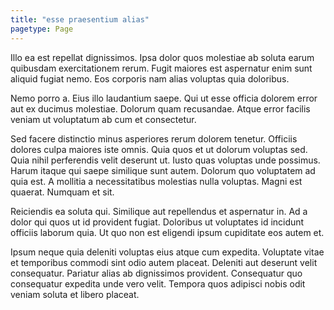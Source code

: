 ```yaml
---
title: "esse praesentium alias"
pagetype: Page
---
```

Illo ea est repellat dignissimos. Ipsa dolor quos molestiae ab soluta earum quibusdam exercitationem rerum. Fugit maiores est aspernatur enim sunt aliquid fugiat nemo. Eos corporis nam alias voluptas quia doloribus.

Nemo porro a. Eius illo laudantium saepe. Qui ut esse officia dolorem error aut ex ducimus molestiae. Dolorum quam recusandae. Atque error facilis veniam ut voluptatum ab cum et consectetur.

Sed facere distinctio minus asperiores rerum dolorem tenetur. Officiis dolores culpa maiores iste omnis. Quia quos et ut dolorum voluptas sed. Quia nihil perferendis velit deserunt ut. Iusto quas voluptas unde possimus.
Harum itaque qui saepe similique sunt autem. Dolorum quo voluptatem ad quia est. A mollitia a necessitatibus molestias nulla voluptas. Magni est quaerat. Numquam et sit.

Reiciendis ea soluta qui. Similique aut repellendus et aspernatur in. Ad a dolor qui quos ut id provident fugiat. Doloribus ut voluptates id incidunt officiis laborum quia. Ut quo non est eligendi ipsum cupiditate eos autem et.

Ipsum neque quia deleniti voluptas eius atque cum expedita. Voluptate vitae et temporibus commodi sint odio autem placeat. Deleniti aut deserunt velit consequatur. Pariatur alias ab dignissimos provident. Consequatur quo consequatur expedita unde vero velit. Tempora quos adipisci nobis odit veniam soluta et libero placeat.
